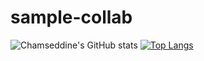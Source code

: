 # sample-collab
![Chamseddine's GitHub stats](https://github-readme-stats-chamseddines-projects.vercel.app/api?username=chamse22ine&show_icons=true&theme=tokyonight)
[![Top Langs](https://github-readme-stats.vercel.app/api/top-langs/?username=chamse22ine&layout=pie&theme=tokyonight)](https://github.com/anuraghazra/github-readme-stats)

